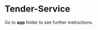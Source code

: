 
# Tender-Service

[](https://github.com/mashutiks/Tender-Service/blob/main/README.md#tender-service)

Go to **app** folder to see further instructions.
